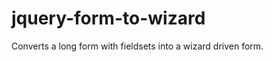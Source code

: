 jquery-form-to-wizard
=====================

Converts a long form with fieldsets into a wizard driven form.


